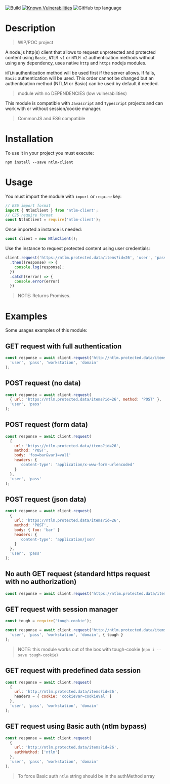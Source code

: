 ![Build](https://github.com/m0rtadelo/ntlm-client/actions/workflows/pages.yml/badge.svg)
[![Known Vulnerabilities](https://snyk.io//test/github/m0rtadelo/ntlm-client/badge.svg?targetFile=package.json)](https://snyk.io//test/github/m0rtadelo/ntlm-client?targetFile=package.json)
![GitHub top language](https://img.shields.io/github/languages/top/m0rtadelo/ntlm-client.svg)
# Description

> WIP/POC project

A node.js http(s) client that allows to request unprotected and protected content using `Basic`, `NTLM v1` or `NTLM v2` authentication methods without using any dependency, uses native `http` and `https` nodejs modules.

`NTLM` authentication method will be used first if the server allows. If fails, `Basic` authentication will be used. This order cannot be changed but an authentication method (NTLM or Basic) can be used by default if needed.

> module with no DEPENDENCIES (low vulnerabilities)

This module is compatible with `Javascript` and `Typescript` projects and can work with or without session/cookie manager.

> CommonJS and ES6 compatible


# Installation

To use it in your project you must execute:
```
npm install --save ntlm-client
```

# Usage

You must import the module with `import` or `require` key:
```javascript
// ES6 import format
import { NtlmClient } from 'ntlm-client';
// CJS require format
const NtlmClient = require('ntlm-client');
```

Once imported a instance is needed:
```javascript
const client = new NtlmClient();
```

Use the instance to request protected content using user credentials:
```javascript
client.request('https://ntlm.protected.data/items?id=26', 'user', 'pass')
  .then((response) => {
    console.log(response);
  })
  .catch((error) => {
    console.error(error)
  })
```
> NOTE: Returns Promises.
# Examples
Some usages examples of this module:
## GET request with full authentication
```javascript
const response = await client.request('http://ntlm.protected.data/items?id=26',
  'user', 'pass', 'workstation', 'domain'
);
```
## POST request (no data)
```javascript
const response = await client.request(
  { url: 'https://ntlm.protected.data/items?id=26', method: 'POST' },
  'user', 'pass'
);
```

## POST request (form data)
```javascript
const response = await client.request(
  { 
    url: 'https://ntlm.protected.data/items?id=26',
    method: 'POST',
    body: 'foo=bar&var1=val1'
    headers: {
      'content-type': 'application/x-www-form-urlencoded'
    }
  },
  'user', 'pass'
);
```

## POST request (json data)
```javascript
const response = await client.request(
  { 
    url: 'https://ntlm.protected.data/items?id=26',
    method: 'POST',
    body: { foo: 'bar' }
    headers: {
      'content-type': 'application/json'
    }
  },
  'user', 'pass'
);
```
## No auth GET request (standard https request with no authorization)
```javascript
const response = await client.request('https://ntlm.protected.data/items?id=26');
```
## GET request with session manager
```javascript
const tough = require('tough-cookie');

const response = await client.request('http://ntlm.protected.data/items?id=26',
  'user', 'pass', 'workstation', 'domain', { tough }
);
```
>NOTE: this module works out of the box with tough-cookie (`npm i --save tough-cookie`)

## GET request with predefined data session
```javascript
const response = await client.request(
  {
    url: 'http://ntlm.protected.data/items?id=26',
    headers = { cookie: 'cookieVar=cookieVal' }
  },
  'user', 'pass', 'workstation', 'domain'
);
```

## GET request using Basic auth (ntlm bypass)
```javascript
const response = await client.request(
  {
    url: 'http://ntlm.protected.data/items?id=26',
    authMethod: ['ntlm']
  },
  'user', 'pass', 'workstation', 'domain'
);
```
> To force Basic auth `ntlm` string should be in the authMethod array